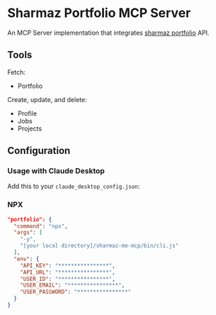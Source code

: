 # Sharmaz Portfolio MCP Server
An MCP Server implementation that integrates [sharmaz portfolio](https://sharmaz.github.io/me/) API.

## Tools
Fetch:
- Portfolio

Create, update, and delete:
- Profile
- Jobs
- Projects


## Configuration

### Usage with Claude Desktop
Add this to your `claude_desktop_config.json`:

### NPX

```json
"portfolio": {
  "command": "npx",
  "args": [
    "-y",
    "[your local directory]/sharmaz-me-mcp/bin/cli.js"
  ],
  "env": {
    "API_KEY": "****************",
    "API_URL": "****************",
    "USER_ID": "****************",
    "USER_EMAIL": "****************",
    "USER_PASSWORD": "****************" 
  }
}
```
